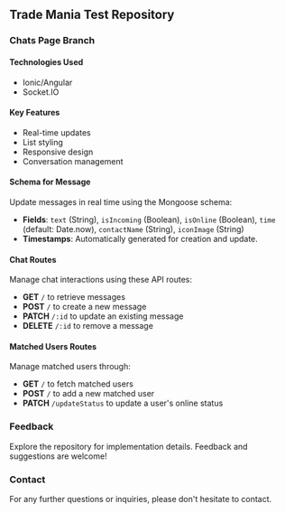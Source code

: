 ## Trade Mania Test Repository

### Chats Page Branch

#### Technologies Used
- Ionic/Angular
- Socket.IO

#### Key Features
- Real-time updates
- List styling
- Responsive design
- Conversation management

#### Schema for Message
Update messages in real time using the Mongoose schema:
- **Fields**: `text` (String), `isIncoming` (Boolean), `isOnline` (Boolean), `time` (default: Date.now), `contactName` (String), `iconImage` (String)
- **Timestamps**: Automatically generated for creation and update.

#### Chat Routes
Manage chat interactions using these API routes:
- **GET** `/` to retrieve messages
- **POST** `/` to create a new message
- **PATCH** `/:id` to update an existing message
- **DELETE** `/:id` to remove a message

#### Matched Users Routes
Manage matched users through:
- **GET** `/` to fetch matched users
- **POST** `/` to add a new matched user
- **PATCH** `/updateStatus` to update a user's online status

### Feedback
Explore the repository for implementation details. Feedback and suggestions are welcome!

### Contact
For any further questions or inquiries, please don't hesitate to contact.
